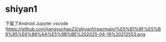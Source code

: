 # shiyan1
下载了Android Jupyter vscode
!https://github.com/jiangyuchao23/shiyan1/raw/main/%E5%B1%8F%E5%B9%95%E6%88%AA%E5%9B%BE%202025-04-19%20212553.png
